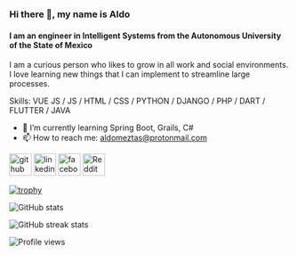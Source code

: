 ### Hi there 👋, my name is Aldo
#### I am an engineer in Intelligent Systems from the Autonomous University of the State of Mexico
I am a curious person who likes to grow in all work and social environments. I love learning new things that I can implement to streamline large processes.

Skills: VUE JS / JS / HTML / CSS / PYTHON / DJANGO / PHP / DART / FLUTTER / JAVA

- 🌱 I’m currently learning Spring Boot, Grails, C# 
- 📫 How to reach me: aldomeztas@protonmail.com 


[<img src='https://cdn.jsdelivr.net/npm/simple-icons@3.0.1/icons/github.svg' alt='github' height='40'>](https://github.com/Aldo-Meztas)  [<img src='https://cdn.jsdelivr.net/npm/simple-icons@3.0.1/icons/linkedin.svg' alt='linkedin' height='40'>](https://www.linkedin.com/in/aldo-meztas/)  [<img src='https://cdn.jsdelivr.net/npm/simple-icons@3.0.1/icons/facebook.svg' alt='facebook' height='40'>](https://www.facebook.com/aldo.jordison.7)  [<img src='https://cdn.jsdelivr.net/npm/simple-icons@3.0.1/icons/reddit.svg' alt='Reddit' height='40'>](https://www.reddit.com/user/ALDO_MEZTAS)  

[![trophy](https://github-profile-trophy.vercel.app/?username=Aldo-Meztas)](https://github.com/ryo-ma/github-profile-trophy)

![GitHub stats](https://github-readme-stats.vercel.app/api?username=Aldo-Meztas&show_icons=true)  

![GitHub streak stats](https://github-readme-streak-stats.herokuapp.com/?user=Aldo-Meztas)  

![Profile views](https://gpvc.arturio.dev/Aldo-Meztas)  
